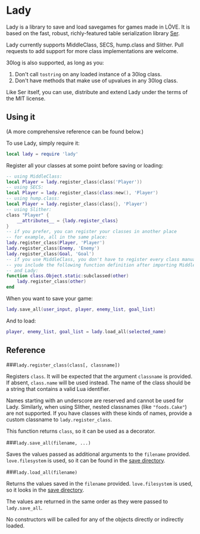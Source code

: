 Lady
====

Lady is a library to save and load savegames for games made in LÖVE. It is
based on the fast, robust, richly-featured table serialization library
[Ser](https://github.com/gvx/Ser).

Lady currently supports MiddleClass, SECS, hump.class and Slither. Pull
requests to add support for more class implementations are welcome.

30log is also supported, as long as you:

1. Don't call `tostring` on any loaded instance of a 30log class.
2. Don't have methods that make use of upvalues in any 30log class.

Like Ser itself, you can use, distribute and extend Lady under the terms of the
MIT license.

Using it
--------

(A more comprehensive reference can be found below.)

To use Lady, simply require it:

```lua
local lady = require 'lady'
```

Register all your classes at some point before saving or loading:

```lua
-- using MiddleClass:
local Player = lady.register_class(class('Player'))
-- using SECS:
local Player = lady.register_class(class:new(), 'Player')
-- using hump.class:
local Player = lady.register_class(class{}, 'Player')
-- using Slither:
class "Player" {
    __attributes__ = {lady.register_class}
}
-- if you prefer, you can register your classes in another place
-- for example, all in the same place:
lady.register_class(Player, 'Player')
lady.register_class(Enemy, 'Enemy')
lady.register_class(Goal, 'Goal')
-- if you use MiddleClass, you don't have to register every class manually if
-- you include the following function definition after importing MiddleClass
-- and Lady:
function class.Object.static:subclassed(other)
    lady.register_class(other)
end
```

When you want to save your game:

```lua
lady.save_all(user_input, player, enemy_list, goal_list)
```

And to load:

```lua
player, enemy_list, goal_list = lady.load_all(selected_name)
```

Reference
---------

###`lady.register_class(class[, classname])`

Registers `class`. It will be expected that the argument `classname` is
provided. If absent, `class.name` will be used instead. The name of the class
should be a string that contains a valid Lua identifier.

Names starting with an underscore are reserved and cannot be used for Lady.
Similarly, when using Slither, nested classnames (like `"foods.Cake"`) are not
supported. If you have classes with these kinds of names, provide a custom
classname to `lady.register_class`.

This function returns `class`, so it can be used as a decorator.

###`lady.save_all(filename, ...)`

Saves the values passed as additional arguments to the `filename` provided.
`love.filesystem` is used, so it can be found in the
[save directory](http://love2d.org/wiki/love.filesystem).

###`lady.load_all(filename)`

Returns the values saved in the `filename` provided. `love.filesystem` is used,
so it looks in the [save directory](http://love2d.org/wiki/love.filesystem).

The values are returned in the same order as they were passed to
`lady.save_all`.

No constructors will be called for any of the objects directly or indirectly
loaded.
